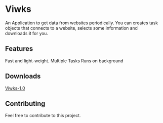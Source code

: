 # Viwks

An Application to get data from websites periodically. You can creates task objects that connects to a website, selects some information and downloads it for you.

## Features
Fast and light-weight.
Multiple Tasks
Runs on background

## Downloads
[Viwks-1.0](https://github.com/Harystolho/Viwks/releases/tag/untagged-ee0df6d444ca9c69ec05)

## Contributing
Feel free to contribute to this project.